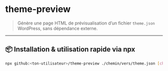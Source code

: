 # theme-preview

> Génère une page HTML de prévisualisation d’un fichier `theme.json` WordPress, sans dépendance externe.

---

## 📦 Installation & utilisation rapide via npx

```bash
npx github:<ton-utilisateur>/theme-preview ./chemin/vers/theme.json [chemin/sortie.html] [--open]